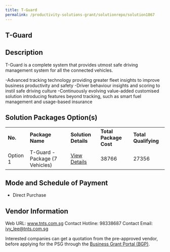 ```yaml
---
title: T-Guard
permalink: /productivity-solutions-grant/solutionrepo/solution1867
---
```


## T-Guard

## Description

T-Guard is a complete system that provides utmost safe driving management system for all the connected vehicles.

-Advanced tracking technology providing greater fleet insights to improve business productivity and safety
-Driver behaviour insights and scoring to instil safe driving culture
-Continuously evolving value-added customised solution introducing features beyond tracking, such as smart fuel management and usage-based insurance

## Solution Packages Option(s)

<table>
<tr>
<td><b>No.</b></td>
<td><b>Package Name</b></td>
<td><b>Solution Details</b></td>
<td><b>Total Package Cost</b></td>
<td><b>Total Qualifying</b></td>
</tr>
<tr>
<td>Option 1</td>
<td>T-Guard - Package (7 Vehicles)</td>
<td><a href='https://www.gobusiness.gov.sg/images/psg/Desensitised_TNT_Surveillance_Annex_3_CR_wef_14_Oct_2021_Part_4.pdf'>View Details</a></td>
<td>38766</td>
<td>27356</td>
</tr>
</table>

## Mode and Schedule of Payment

 - Direct Purchase

## Vendor Information

 Web URL: www.tnts.com.sg 
Contact Hotline: 98338687 
Contact Email: ivy_lee@tnts.com.sg 


Interested companies can get a quotation from the pre-approved vendor, before applying for the PSG through the <a href='https://www.businessgrants.gov.sg/'>Business Grant Portal (BGP)</a>.
<script src="/jquery/resize-tables.js"></script>
